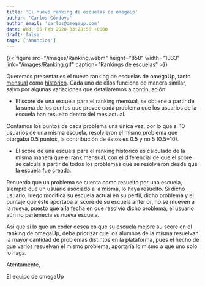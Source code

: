 ```yaml
---
title: 'El nuevo ranking de escuelas de omegaUp'
author: 'Carlos Córdova'
author_email: 'carlos@omegaup.com'
date: Wed, 05 Feb 2020 03:28:58 +0000
draft: false
tags: ['Anuncios']
---
```


{{< figure src="/images/Ranking.webm" height="858" width="1033" link="/images/Ranking.gif" caption="Rankings de escuelas" >}}

Queremos presentarles el nuevo ranking de escuelas de omegaUp, tanto [mensual](https://omegaup.com/schoolofthemonth/) como [histórico](https://omegaup.com/rank/schools/). Cada uno de ellos funciona de manera similar, salvo por algunas variaciones que detallaremos a continuación:

*   El score de una escuela para el ranking mensual, se obtiene a partir de la suma de los puntos que provee cada problema que los usuarios de la escuela han resuelto dentro del mes actual. 

Contamos los puntos de cada problema una única vez, por lo que si 10 usuarios de una misma escuela, resolvieron el mismo problema que otorgaba 0.5 puntos, la contribución de éstos es 0.5 y no 5 (0.5\*10).

*   El score de una escuela para el ranking histórico es calculado de la misma manera que el rank mensual, con el diferencial de que el score se calcula a partir de todos los problemas que se resolvieron desde que la escuela fue creada.

Recuerda que un problema se cuenta como resuelto por una escuela, siempre que un usuario asociado a la misma, lo haya resuelto. Si dicho usuario, luego modifica su escuela actual en su perfil, dicho problema y el puntaje que éste aportaba al score de su escuela anterior, no se mueven a la nueva, puesto que a la fecha en que resolvió dicho problema, el usuario aún no pertenecía su nueva escuela.

Así que si lo que un coder desea es que su escuela mejore su score en el ranking de omegaUp, debe priorizar que los alumnos de la misma resuelvan la mayor cantidad de problemas distintos en la plataforma, pues el hecho de que varios resuelvan el mismo problema, aportaría lo mismo a que uno solo lo haga.

Atentamente,

El equipo de omegaUp